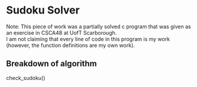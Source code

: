 # Sudoku Solver  
Note: This piece of work was a partially solved c program that was given as an exercise in CSCA48 at UofT Scarborough.  
I am not claiming that every line of code in this program is my work (however, the function definitions are my own work).

## Breakdown of algorithm  
check_sudoku() 

